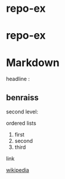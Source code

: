 # repo-ex
# repo-ex
# Markdown
headline :

## benraiss

second level:

ordered lists

1. first
2. second
3. third

link


[wikipedia](https://www.wikipedia.org/)

